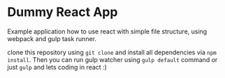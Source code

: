 # Dummy React App

Example application how to use react with simple file structure, 
using webpack and gulp task runner.

clone this repository using `git clone` and install all dependencies via `npm install`.
Then you can run gulp watcher using `gulp default` command or just `gulp` and 
lets coding in react :)